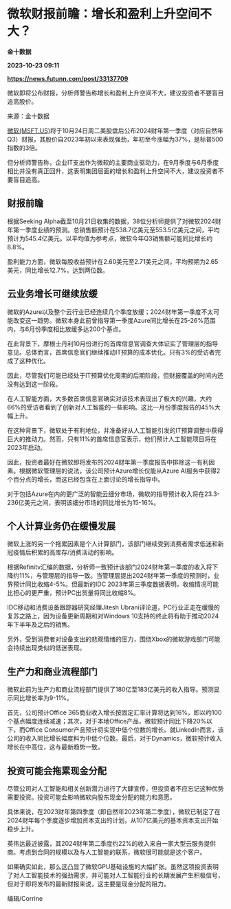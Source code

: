 # 微软财报前瞻：增长和盈利上升空间不大？
**金十数据**

**2023-10-23 09:11**

**https://news.futunn.com/post/33137709**

微软即将公布财报，分析师警告称增长和盈利上升空间不大，建议投资者不要盲目追高股价。

来源：金十数据

[微软(MSFT.US)](https://www.futunn.com/quote/stock?m=us&code=MSFT)将于10月24日周二美股盘后公布2024财年第一季度（对应自然年Q3）财报，其股价自2023年初以来表现强劲，年初至今涨幅为37%，是标普500指数的3倍。

但分析师警告称，企业IT支出作为微软的主要商业驱动力，在9月季度与6月季度相比并没有真正回升，这表明集团层面的增长和盈利上升空间不大，建议投资者不要盲目追高。

财报前瞻
----

根据Seeking Alpha截至10月21日收集的数据，38位分析师提供了对微软2024财年第一季度业绩的预测。总销售额预计在538.7亿美元至553.5亿美元之间，平均预计为545.4亿美元。以平均值为参考点，微软今年Q3销售额可能同比增长约8.8%。

盈利能力方面，微软每股收益预计在2.60美元至2.71美元之间，平均预期为2.65美元，同比增长12.7%，达到两位数。

云业务增长可继续放缓
----------

微软的Azure以及整个云行业已经连续几个季度放缓；2024财年第一季度不太可能改变这一趋势。微软本身此前曾指导第一季度Azure同比增长在25-26%范围内，与6月份季度相比放缓多达200个基点。

在此背景下，摩根士丹利10月份进行的首席信息官调查大体证实了管理层的指导意见。总体而言，首席信息官们继续推动IT预算的成本优化。只有3%的受访者完成了这种优化。

因此，尽管我们可能已经处于IT预算优化周期的后期阶段，但财报覆盖的时间内还没有达到这一阶段。

在人工智能方面，大多数首席信息官确实对该技术表现出了极大的兴趣，大约66%的受访者看到了创新对人工智能的一些影响。这比一月份季度报告的45%大幅上升。

在这种背景下，微软处于有利地位，并准备好从人工智能引发的IT预算调整中获得巨大的推动力。然而，只有11%的首席信息官表示，他们预计人工智能项目将在2023年启动。

因此，投资者最好在微软即将发布的2024财年第一季度报告中排除这一有利因素。根据微软管理层的说法，该公司预计Azure增长仅能从Azure AI服务中获得2个百分点的增长，而这已经包含在上面讨论的增长指导中。

对于包括Azure在内的更广泛的智能云细分市场，微软的指导预计收入将在23.3-236亿美元之间，表明该细分市场的同比增长为15-16%。

个人计算业务仍在缓慢发展
------------

微软上涨的另一个拖累因素是个人计算部门，该部门继续受到消费者需求低迷和新冠疫情后积累的高库存/消费活动的影响。

根据Refinitv汇编的数据，分析师一致预计该部门2024财年第一季度的收入将下降约11%，与管理层的指导一致。当管理层提出2024财年第一季度的预测时，业界预计同比收缩4-5%。但最新的IDC 2023年第三季度数据表明，收缩情况可能比担心的更严重，预计PC出货量将同比收缩8%。

IDC移动和消费设备跟踪器研究经理Jitesh Ubrani评论道，PC行业正走在缓慢的复苏之路上，因为设备更新周期和对Windows 10支持的终止将有助于推动2024年下半年及之后的销售。

另外，受到消费者对设备支出的悲观情绪的压力，围绕Xbox的微软游戏部门可能会持续出现类似的低迷表现。

生产力和商业流程部门
----------

微软此前为生产力和商业流程部门提供了180亿至183亿美元的收入指导。预测显示同比增长率为9-11%。

首先，公司预计Office 365商业收入增长按固定汇率计算将达到16%，即以约100个基点幅度连续减速；其次，对于本地Office产品，微软预计同比下降20%以下，而Office Consumer产品预计将实现中低个位数的增长。就LinkedIn而言，该公司的收入同比增长幅度料为中低个位数。最后，对于Dynamics，微软预计收入增长在中高位，这与最新趋势一致。

投资可能会拖累现金分配
-----------

尽管公司对人工智能和相关创新潜力进行了大肆宣传，但投资者不应忘记这种优势需要投资。投资可能会影响微软向股东现金分配的能力和意愿。

具体来说，在2023财年第四季度（即自然年2023年第二季度），微软已制定了在2024财年每个季度逐步增加资本支出的计划，从107亿美元的基本资本支出开始稳步上升。

英伟达最近披露，其2024财年第二季度约22%的收入来自一家大型云服务提供商。考虑到合同的规模以及与人工智能的联系，微软很可能就是这个客户。

如果确实如此，那么这凸显了微软GPU基础设施的大幅扩张。虽然这项投资表明了对人工智能技术的强劲需求，并可能对人工智能行业的长期发展产生积极信号，但对于即将发布的最新财报来说，这主要是现金分配的阻力。

编辑/Corrine